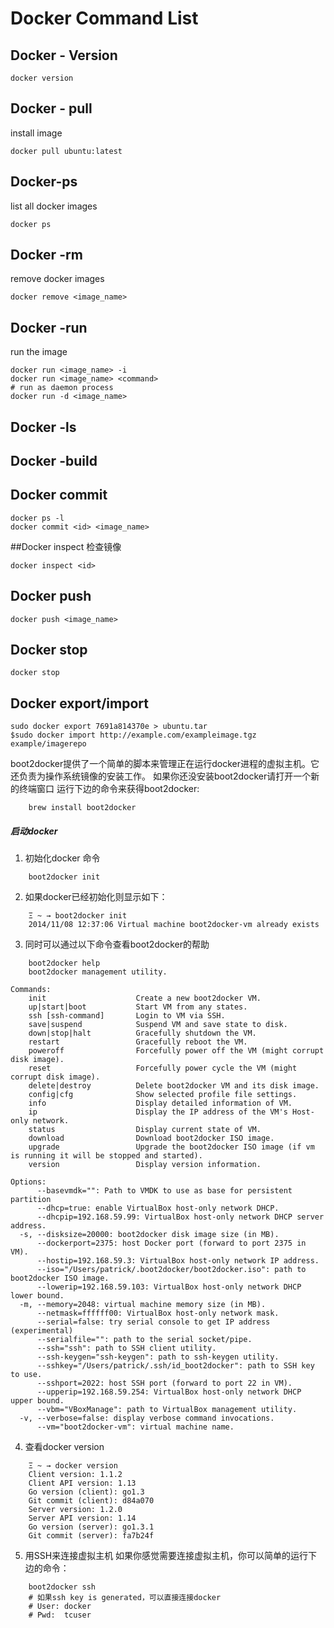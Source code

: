 # Docker Command List

## Docker - Version

```shell
docker version
```

## Docker - pull

install image
```shell
docker pull ubuntu:latest
```

## Docker-ps
list all docker images
```shell
docker ps
```

## Docker -rm

remove docker images 
```shell
docker remove <image_name>
```

## Docker -run
run the image

```shell
docker run <image_name> -i
docker run <image_name> <command>
# run as daemon process
docker run -d <image_name>
```

## Docker -ls

## Docker -build

## Docker commit

```shell
docker ps -l
docker commit <id> <image_name>
```
##Docker inspect
检查镜像

```shell
docker inspect <id>
```

## Docker push

```shell
docker push <image_name>
```

## Docker stop

```shell
docker stop
```
## Docker export/import

```shell
sudo docker export 7691a814370e > ubuntu.tar
$sudo docker import http://example.com/exampleimage.tgz example/imagerepo

```

boot2docker提供了一个简单的脚本来管理正在运行docker进程的虚拟主机。它还负责为操作系统镜像的安装工作。
如果你还没安装boot2docker请打开一个新的终端窗口
运行下边的命令来获得boot2docker:
```shell
    brew install boot2docker
```
##### 启动docker

1. 初始化docker 命令
```shell
    boot2docker init
```
2. 如果docker已经初始化则显示如下：
```shell
    Ξ ~ → boot2docker init
    2014/11/08 12:37:06 Virtual machine boot2docker-vm already exists
```
3. 同时可以通过以下命令查看boot2docker的帮助

```shell
    boot2docker help
    boot2docker management utility.

Commands:
    init                    Create a new boot2docker VM.
    up|start|boot           Start VM from any states.
    ssh [ssh-command]       Login to VM via SSH.
    save|suspend            Suspend VM and save state to disk.
    down|stop|halt          Gracefully shutdown the VM.
    restart                 Gracefully reboot the VM.
    poweroff                Forcefully power off the VM (might corrupt disk image).
    reset                   Forcefully power cycle the VM (might corrupt disk image).
    delete|destroy          Delete boot2docker VM and its disk image.
    config|cfg              Show selected profile file settings.
    info                    Display detailed information of VM.
    ip                      Display the IP address of the VM's Host-only network.
    status                  Display current state of VM.
    download                Download boot2docker ISO image.
    upgrade                 Upgrade the boot2docker ISO image (if vm is running it will be stopped and started).
    version                 Display version information.

Options:
      --basevmdk="": Path to VMDK to use as base for persistent partition
      --dhcp=true: enable VirtualBox host-only network DHCP.
      --dhcpip=192.168.59.99: VirtualBox host-only network DHCP server address.
  -s, --disksize=20000: boot2docker disk image size (in MB).
      --dockerport=2375: host Docker port (forward to port 2375 in VM).
      --hostip=192.168.59.3: VirtualBox host-only network IP address.
      --iso="/Users/patrick/.boot2docker/boot2docker.iso": path to boot2docker ISO image.
      --lowerip=192.168.59.103: VirtualBox host-only network DHCP lower bound.
  -m, --memory=2048: virtual machine memory size (in MB).
      --netmask=ffffff00: VirtualBox host-only network mask.
      --serial=false: try serial console to get IP address (experimental)
      --serialfile="": path to the serial socket/pipe.
      --ssh="ssh": path to SSH client utility.
      --ssh-keygen="ssh-keygen": path to ssh-keygen utility.
      --sshkey="/Users/patrick/.ssh/id_boot2docker": path to SSH key to use.
      --sshport=2022: host SSH port (forward to port 22 in VM).
      --upperip=192.168.59.254: VirtualBox host-only network DHCP upper bound.
      --vbm="VBoxManage": path to VirtualBox management utility.
  -v, --verbose=false: display verbose command invocations.
      --vm="boot2docker-vm": virtual machine name.
```

4. 查看docker version

```shell
    Ξ ~ → docker version
    Client version: 1.1.2
    Client API version: 1.13
    Go version (client): go1.3
    Git commit (client): d84a070
    Server version: 1.2.0
    Server API version: 1.14
    Go version (server): go1.3.1
    Git commit (server): fa7b24f
```

5. 用SSH来连接虚拟主机
如果你感觉需要连接虚拟主机，你可以简单的运行下边的命令：
```
    boot2docker ssh
    # 如果ssh key is generated，可以直接连接docker
    # User: docker
    # Pwd:  tcuser
```


